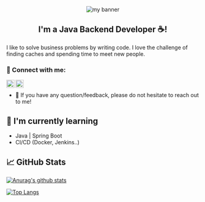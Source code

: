 <p align="center">
  <img src="https://gamakaai.com/wp-content/uploads/2019/06/java-banner-1-1024x332.png" alt="my banner"></a>
</p>

<h2 align="center">
I'm a Java Backend Developer ☕!
</h2> 

I like to solve business problems by writing code. I love the challenge of finding caches and spending time to meet new people. 

### 🤝 Connect with me:

<a href="https://www.linkedin.com/in/dmitry-shulga/"><img align="left" src="https://raw.githubusercontent.com/yushi1007/yushi1007/main/images/linkedin.svg" alt="dmitry-shulga | LinkedIn" width="21px"/></a>
<a href="https://www.instagram.com/d1saaam/"><img align="left" src="https://raw.githubusercontent.com/yushi1007/yushi1007/main/images/instagram.svg" alt="d1saaam | Instagram" width="21px"/></a>
</br>
- 💬 If you have any question/feedback, please do not hesitate to reach out to me!

## 🌱 I'm currently learning

- Java | Spring Boot
- CI/CD (Docker, Jenkins..) 

## 📈 GitHub Stats 

[![Anurag's github stats](https://github-readme-stats.vercel.app/api?username=dshulha)](https://github.com/dshulha)

[![Top Langs](https://github-readme-stats.vercel.app/api/top-langs/?username=dshulha&layout=compact)](https://github.com/dshulha)
